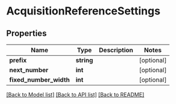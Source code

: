 # AcquisitionReferenceSettings

## Properties
Name | Type | Description | Notes
------------ | ------------- | ------------- | -------------
**prefix** | **string** |  | [optional] 
**next_number** | **int** |  | [optional] 
**fixed_number_width** | **int** |  | [optional] 

[[Back to Model list]](../README.md#documentation-for-models) [[Back to API list]](../README.md#documentation-for-api-endpoints) [[Back to README]](../README.md)


